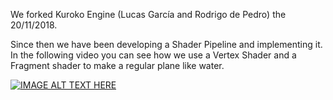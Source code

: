 We forked Kuroko Engine (Lucas García and Rodrigo de Pedro) the 20/11/2018. 

Since then we have been developing a Shader Pipeline and implementing it.
In the following video you can see how we use a Vertex Shader and a Fragment shader to make a regular plane like water.

[![IMAGE ALT TEXT HERE](https://img.youtube.com/vi/7tExj-Y8Q64/0.jpg)](https://www.youtube.com/watch?v=7tExj-Y8Q64)


